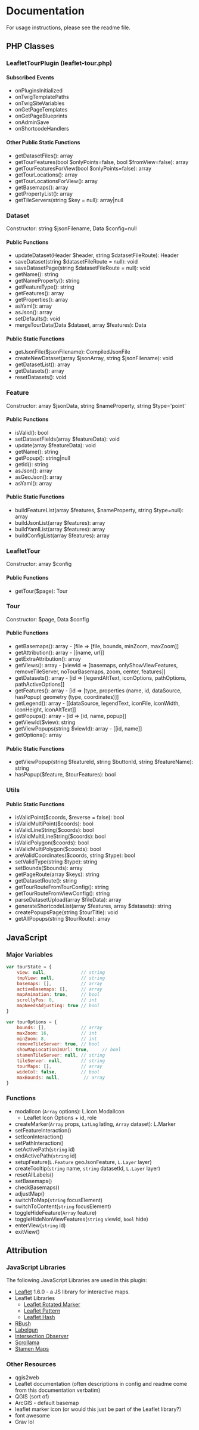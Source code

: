 # Documentation

For usage instructions, please see the readme file.

## PHP Classes

### LeafletTourPlugin (leaflet-tour.php)

#### Subscribed Events

- onPluginsInitialized
- onTwigTemplatePaths
- onTwigSiteVariables
- onGetPageTemplates
- onGetPageBlueprints
- onAdminSave
- onShortcodeHandlers

#### Other Public Static Functions

- getDatasetFiles(): array
- getTourFeatures(bool $onlyPoints=false, bool $fromView=false): array
- getTourFeaturesForView(bool $onlyPoints=false): array
- getTourLocations(): array
- getTourLocationsForView(): array
- getBasemaps(): array
- getPropertyList(): array
- getTileServers(string $key = null): array|null

### Dataset

Constructor: string $jsonFilename, Data $config=null

#### Public Functions

- updateDataset(Header $header, string $datasetFileRoute): Header
- saveDataset(string $datasetFileRoute = null): void
- saveDatasetPage(string $datasetFileRoute = null): void
- getName(): string
- getNameProperty(): string
- getFeatureType(): string
- getFeatures(): array
- getProperties(): array
- asYaml(): array
- asJson(): array
- setDefaults(): void
- mergeTourData(Data $dataset, array $features): Data

#### Public Static Functions

- getJsonFile($jsonFilename): CompiledJsonFile
- createNewDataset(array $jsonArray, string $jsonFilename): void
- getDatasetList(): array
- getDatasets(): array
- resetDatasets(): void

### Feature

Constructor: array $jsonData, string $nameProperty, string $type='point'

#### Public Functions

- isValid(): bool
- setDatasetFields(array $featureData): void
- update(array $featureData): void
- getName(): string
- getPopup(): string|null
- getId(): string
- asJson(): array
- asGeoJson(): array
- asYaml(): array

#### Public Static Functions

- buildFeatureList(array $features, $nameProperty, string $type=null): array
- buildJsonList(array $features): array
- buildYamlList(array $features): array
- buildConfigList(array $features): array

### LeafletTour

Constructor: array $config

#### Public Functions

- getTour($page): Tour

### Tour

Constructor: $page, Data $config

#### Public Functions

- getBasemaps(): array - [file => [file, bounds, minZoom, maxZoom]]
- getAttribution(): array - [[name, url]]
- getExtraAttribution(): array
- getViews(): array - [viewId => [basemaps, onlyShowViewFeatures, removeTileServer, noTourBasemaps, zoom, center, features]]
- getDatasets(): array - [id => [legendAltText, iconOptions, pathOptions, pathActiveOptions]]
- getFeatures(): array - [id => [type, properties (name, id, dataSource, hasPopup) geometry (type, coordinates)]]
- getLegend(): array - [[dataSource, legendText, iconFile, iconWidth, iconHeight, iconAltText]]
- getPopups(): array - [id => [id, name, popup]]
- getViewId($view): string
- getViewPopups(string $viewId): array - [[id, name]]
- getOptions(): array

#### Public Static Functions

- getViewPopup(string $featureId, string $buttonId, string $featureName): string
- hasPopup($feature, $tourFeatures): bool

### Utils

#### Public Static Functions

- isValidPoint($coords, $reverse = false): bool
- isValidMultiPoint($coords): bool
- isValidLineString($coords): bool
- isValidMultiLineString($coords): bool
- isValidPolygon($coords): bool
- isValidMultiPolygon($coords): bool
- areValidCoordinates($coords, string $type): bool
- setValidType(string $type): string
- setBounds($bounds): array
- getPageRoute(array $keys): string
- getDatasetRoute(): string
- getTourRouteFromTourConfig(): string
- getTourRouteFromViewConfig(): string
- parseDatasetUpload(array $fileData): array
- generateShortcodeList(array $features, array $datasets): string
- createPopupsPage(string $tourTitle): void
- getAllPopups(string $tourRoute): array

## JavaScript

### Major Variables

```js
var tourState = {
    view: null,             // string
    tmpView: null,          // string
    basemaps: [],           // array
    activeBasemaps: [],     // array
    mapAnimation: true,     // bool
    scrollyPos: 0,          // int
    mapNeedsAdjusting: true // bool
}

var tourOptions = {
    bounds: [],             // array
    maxZoom: 16,            // int
    minZoom: 8,             // int
    removeTileServer: true, // bool
    showMapLocationInUrl: true,     // bool
    stamenTileServer: null, // string
    tileServer: null,       // string
    tourMaps: [],           // array
    wideCol: false,         // bool
    maxBounds: null,         // array
}
```

### Functions

- modalIcon (`Array` options): L.Icon.ModalIcon
    - Leaflet Icon Options + id, role
- createMarker(`Array` props, `LatLng` latlng, `Array` dataset): L.Marker
- setFeatureInteraction()
- setIconInteraction()
- setPathInteraction()
- setActivePath(`string` id)
- endActivePath(`string` id)
- setupFeature(`L.Feature` geoJsonFeature, `L.Layer` layer)
- createTooltip(`string` name, `string` datasetId, `L.Layer` layer)
- resetAllLabels()
- setBasemaps()
- checkBasemaps()
- adjustMap()
- switchToMap(`string` focusElement)
- switchToContent(`string` focusElement)
- toggleHideFeature(`Array` feature)
- toggleHideNonViewFeatures(`string` viewId, `bool` hide)
- enterView(`string` id)
- exitView()

## Attribution

### JavaScript Libraries

The following JavaScript Libraries are used in this plugin:

- [Leaflet](http://leafletjs.com) 1.6.0 - a JS library for interactive maps.
- Leaflet Libraries
    - [Leaflet Rotated Marker](https://github.com/bbecquet/Leaflet.RotatedMarker)
    - [Leaflet Pattern](https://github.com/teastman/Leaflet.pattern)
    - [Leaflet Hash](https://github.com/mlevans/leaflet-hash)
- [RBush](https://github.com/mourner/rbush)
- [Labelgun](https://github.com/Geovation/labelgun)
- [Intersection Observer](https://unpkg.com/intersection-observer@0.12.0/intersection-observer.js)
- [Scrollama](https://github.com/russellgoldenberg/scrollama)
- [Stamen Maps](http://maps.stamen.com)

### Other Resources

<!-- TODO: Fill out -->

- qgis2web
- Leaflet documentation (often descriptions in config and readme come from this documentation verbatim)
- QGIS (sort of)
- ArcGIS - default basemap
- leaflet marker icon (or would this just be part of the Leaflet library?)
- font awesome
- Grav lol
